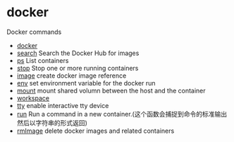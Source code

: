 ﻿# docker

Docker commands

+ [docker](docker/docker.1) 
+ [search](docker/search.1) Search the Docker Hub for images
+ [ps](docker/ps.1) List containers
+ [stop](docker/stop.1) Stop one or more running containers
+ [image](docker/image.1) create docker image reference
+ [env](docker/env.1) set environment variable for the docker run
+ [mount](docker/mount.1) mount shared volumn between the host and the container
+ [workspace](docker/workspace.1) 
+ [tty](docker/tty.1) enable interactive tty device
+ [run](docker/run.1) Run a command in a new container.(这个函数会捕捉到命令的标准输出然后以字符串的形式返回)
+ [rmImage](docker/rmImage.1) delete docker images and related containers

